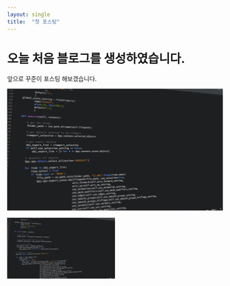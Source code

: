 ```yaml
---
layout: single
title:  "첫 포스팅"
---
```


# 오늘 처음 블로그를 생성하였습니다.

앞으로 꾸준이 포스팅 해보겠습니다.

![사진첨부](../_assets/code-1084923_1280.png)

<img src="../_assets/code-1084923_1280.png" width="50%" height="80%"/>
